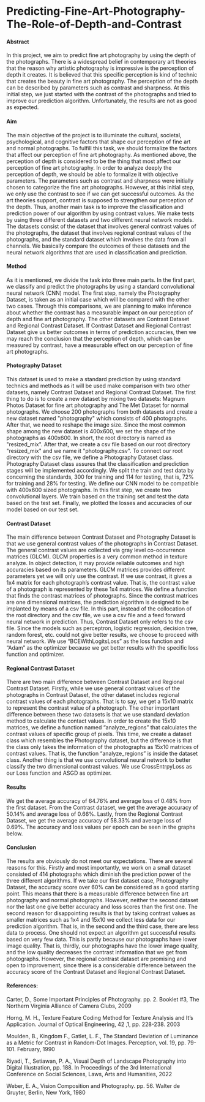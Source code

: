 # Predicting-Fine-Art-Photography-The-Role-of-Depth-and-Contrast

#### Abstract
In this project, we aim to predict fine art photography by using the depth of the photographs. There is a widespread belief in contemporary art theories that the reason why artistic photography is impressive is the perception of depth it creates. It is believed that this specific perception is kind of technic that creates the beauty in fine art photography. The perception of the depth can be described by parameters such as contrast and sharpness. At this initial step, we just started with the contrast of the photographs and tried to improve our prediction algorithm. Unfortunately, the results are not as good as expected.

#### Aim
The main objective of the project is to illuminate the cultural, societal, psychological, and cognitive factors that shape our perception of fine art and normal photographs. To fulfill this task, we should formalize the factors that affect our perception of fine art photography. As mentioned above, the perception of depth is considered to be the thing that most affect our perception of fine art photography. In order to analyze deeply the perception of depth, we should be able to formalize it with objective parameters. The parameters such as contrast and sharpness were initially chosen to categorize the fine art photographs. However, at this initial step, we only use the contrast to see if we can get successful outcomes. As the art theories support, contrast is supposed to strengthen our perception of the depth. Thus, another main task is to improve the classification and prediction power of our algorithm by using contrast values. We make tests by using three different datasets and two different neural network models. The datasets consist of the dataset that involves general contrast values of the photographs, the dataset that involves regional contrast values of the photographs, and the standard dataset which involves the data from all channels. We basically compare the outcomes of these datasets and the neural network algorithms that are used in classification and prediction.

#### Method
As it is mentioned, we divide the task into three main parts. In the first part, we classify and predict the photographs by using a standard convolutional neural network (CNN) model. The first step, namely the Photography Dataset, is taken as an initial case which will be compared with the other two cases. Through this comparisons, we are planning to make inference about whether the contrast has a measurable impact on our perception of depth and fine art photography. The other datasets are Contrast Dataset and Regional Contrast Dataset. If Contrast Dataset and Regional Contrast Dataset give us better outcomes in terms of prediction accuracies, then we may reach the conclusion that the perception of depth, which can be measured by contrast, have a measurable effect on our perception of fine art photographs.

#### Photography Dataset
This dataset is used to make a standard prediction by using standard technics and methods as it will be used make comparison with two other datasets, namely Contrast Dataset and Regional Contrast Dataset. The first thing to do is to create a new dataset by mixing two datasets: Magnum Photos Dataset for fine art photography and The Met Dataset for normal photographs. We choose 200 photographs from both datasets and create a new dataset named "photography" which consists of 400 photographs. After that, we need to reshape the image size. Since the most common shape among the new dataset is 400x600, we set the shape of the photographs as 400x600. In short, the root directory is named as "resized_mix". After that, we create a csv file based on our root directory "resized_mix" and we name it "photography.csv". To connect our root directory with the csv file, we define a Photography Dataset class. Photography Dataset class assures that the classification and prediction stages will be implemented accordingly. We split the train and test data by concerning the standards, 300 for training and 114 for testing, that is, 72% for training and 28% for testing. We define our CNN model to be compatible with 400x600 sized photographs. In this first step, we create two convolutional layers. We train based on the training set and test the data based on the test set. Finally, we plotted the losses and accuracies of our model based on our test set.

#### Contrast Dataset
The main difference between Contrast Dataset and Photography Dataset is that we use general contrast values of the photographs in Contrast Dataset. The general contrast values are collected via gray level co-occurrence matrices (GLCM). GLCM properties is a very common method in texture analyze. In object detection, it may provide reliable outcomes and high accuracies based on its parameters. GLCM matrices provides different parameters yet we will only use the contrast. If we use contrast, it gives a 1x4 matrix for each photograph’s contrast value. That is, the contrast value of a photograph is represented by these 1x4 matrices. We define a function that finds the contrast matrices of photographs. Since the contrast matrices are one dimensional matrices, the prediction algorithm is designed to be implanted by means of a csv file. In this part, instead of the collocation of the root directory and the csv file, we use a csv file and a feed forward neural network in prediction. Thus, Contrast Dataset only refers to the csv file. Since the models such as perceptron, logistic regression, decision tree, random forest, etc. could not give better results, we choose to proceed with neural network. We use “BCEWithLogitsLoss” as the loss function and “Adam” as the optimizer because we get better results with the specific loss function and optimizer.

#### Regional Contrast Dataset
There are two main difference between Contrast Dataset and Regional Contrast Dataset. Firstly, while we use general contrast values of the photographs in Contrast Dataset, the other dataset includes regional contrast values of each photographs. That is to say, we get a 15x10 matrix to represent the contrast value of a photograph. The other important difference between these two datasets is that we use standard deviation method to calculate the contact values. In order to create the 15x10 matrices, we define a function named “analyze_regions” that calculates the contrast values of specific group of pixels. This time, we create a dataset class which resembles the Photography dataset, but the difference is that the class only takes the information of the photographs as 15x10 matrices of contrast values. That is, the function “analyze_regions” is inside the dataset class. Another thing is that we use convolutional neural network to better classify the two dimensional contrast values. We use CrossEntrpyLoss as our Loss function and ASGD as optimizer.

#### Results
We get the average accuracy of 64.76% and average loss of 0.48% from the first dataset. From the Contrast dataset, we get the average accuracy of 50.14% and average loss of 0.66%. Lastly, from the Regional Contrast Dataset, we get the average accuracy of 58.33% and average loss of 0.69%. The accuracy and loss values per epoch can be seen in the graphs below.

#### Conclusion
The results are obviously do not meet our expectations. There are several reasons for this. Firstly and most importantly, we work on a small dataset consisted of 414 photographs which diminish the prediction power of the three different algorithms. If we take our first dataset case, Photography Dataset, the accuracy score over 60% can be considered as a good starting point. This means that there is a measurable difference between fine art photography and normal photographs. However, neither the second dataset nor the last one give better accuracy and loss scores than the first one. The second reason for disappointing results is that by taking contrast values as smaller matrices such as 1x4 and 15x10 we collect less data for our prediction algorithm. That is, in the second and the third case, there are less data to process. One should not expect an algorithm get successful results based on very few data. This is partly because our photographs have lower image quality. That is, thirdly, our photographs have the lower image quality, and the low quality decreases the contrast information that we get from photographs. However, the regional contrast dataset are promising and open to improvement, since there is a considerable difference between the accuracy score of the Contrast Dataset and Regional Contrast Dataset.

#### References:
Carter, D., Some Important Principles of Photography. pp. 2. Booklet #3, The Northern Virginia Alliance of Camera Clubs, 2009

Horng, M. H., Texture Feature Coding Method for Texture Analysis and It’s Application. Journal of Optical Engineering, 42 ,1, pp. 228-238. 2003

Moulden, B., Kingdom F., Gatlet, L. F., The Standard Deviation of Luminance as a Metric for Contrast in Random-Dot Images. Perception, vol. 19, pp. 79-101. February, 1990

Riyadi, T., Setiawan, P. A., Visual Depth of Landscape Photography into Digital Illustration, pp. 188. In Proceedings of the 3rd International Conference on Social Sciences, Laws, Arts and Humanities, 2022

Weber, E. A., Vision Composition and Photography. pp. 56. Walter de Gruyter, Berlin, New York, 1980
